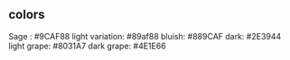 ## colors
Sage : #9CAF88
light variation: #89af88
bluish: #889CAF
dark: #2E3944
light grape: #8031A7
dark grape: #4E1E66